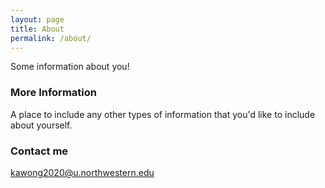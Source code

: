 ```yaml
---
layout: page
title: About
permalink: /about/
---
```


Some information about you!

### More Information

A place to include any other types of information that you'd like to include about yourself.

### Contact me

[kawong2020@u.northwestern.edu](mailto:kawong2020@u.northwestern.edu)
